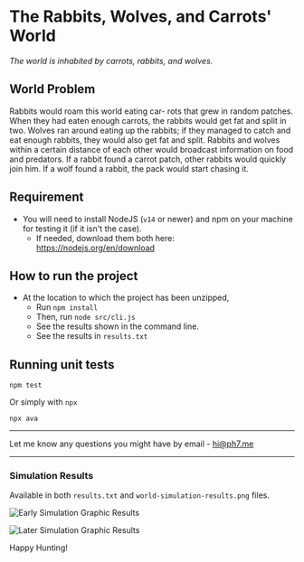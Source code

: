 # The Rabbits, Wolves, and Carrots' World

*The world is inhabited by carrots, rabbits, and wolves.*

## World Problem

Rabbits would roam this world eating car- rots that grew in random patches. When they had eaten enough carrots, the rabbits would get fat and split in two. Wolves ran around eating up the rabbits; if they managed to catch and eat enough rabbits, they would also get fat and split. Rabbits and wolves within a certain distance of each other would broadcast information on food and predators. If a rabbit found a carrot patch, other rabbits would quickly join him. If a wolf found a rabbit, the pack would start chasing it.

## Requirement

- You will need to install NodeJS (`v14` or newer) and npm on your machine for testing it (if it isn't the case).
  - If needed, download them both here: https://nodejs.org/en/download

## How to run the project

- At the location to which the project has been unzipped,
  - Run `npm install`
  - Then, run `node src/cli.js`
  - See the results shown in the command line.
  - See the results in `results.txt`

## Running unit tests

```console
npm test
```

Or simply with `npx`

```console
npx ava
```

---

Let me know any questions you might have by email - hi@ph7.me

---


### Simulation Results

Available in both `results.txt` and `world-simulation-results.png` files.

![Early Simulation Graphic Results](./world-simulation-results.png)

![Later Simulation Graphic Results](./late-world-simulation-results.png)


Happy Hunting!
